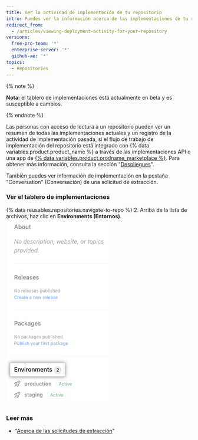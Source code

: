 ```yaml
---
title: Ver la actividad de implementación de tu repositorio
intro: Puedes ver la información acerca de las implementaciones de tu repositorio completo o de una solicitud de extracción específica.
redirect_from:
  - /articles/viewing-deployment-activity-for-your-repository
versions:
  free-pro-team: '*'
  enterprise-server: '*'
  github-ae: '*'
topics:
  - Repositories
---
```


{% note %}

**Nota:** el tablero de implementaciones está actualmente en beta y es susceptible a cambios.

{% endnote %}

Las personas con acceso de lectura a un repositorio pueden ver un resumen de todas las implementaciones actuales y un registro de la actividad de implementación pasada, si el flujo de trabajo de implementación del repositorio está integrado con {% data variables.product.product_name %} a través de las implementaciones API o una app de [{% data variables.product.prodname_marketplace %}](https://github.com/marketplace/category/deployment). Para obtener más información, consulta la sección "[Despliegues](/v3/repos/deployments/)".

También puedes ver información de implementación en la pestaña "Conversation" (Conversación) de una solicitud de extracción.

### Ver el tablero de implementaciones

{% data reusables.repositories.navigate-to-repo %}
2. Arriba de la lista de archivos, haz clic en **Environments (Entornos)**. ![Entornos por encima de la página del repositorio](/assets/images/help/repository/environments.png)

### Leer más
 - "[Acerca de las solicitudes de extracción](/articles/about-pull-requests)"
